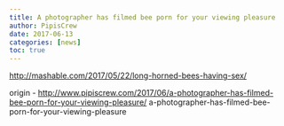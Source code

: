 ```yaml
---
title: A photographer has filmed bee porn for your viewing pleasure
author: PipisCrew
date: 2017-06-13
categories: [news]
toc: true
---
```


http://mashable.com/2017/05/22/long-horned-bees-having-sex/

origin - http://www.pipiscrew.com/2017/06/a-photographer-has-filmed-bee-porn-for-your-viewing-pleasure/ a-photographer-has-filmed-bee-porn-for-your-viewing-pleasure